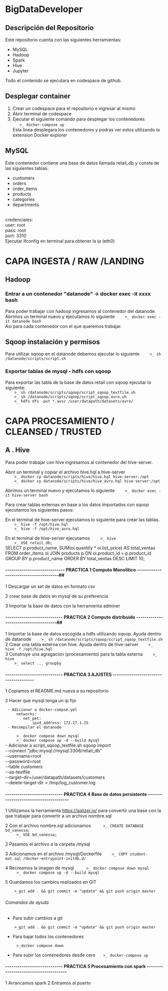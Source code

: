 # BigDataDeveloper

## Descripción del Repositorio
Este repositorio cuenta con las siguientes herramientas:

- MySQL
- Hadoop
- Spark
- Hive
- Jupyter

Todo el contenido se ejecutara en codespace de github.

## Desplegar container

1. Crear un codespace para el repositorio e ingresar al mismo
2. Abrir terminal de codespace
3. Ejecutar el siguiente comando para desplegar los contenedores<br>
```    >_ docker-compose up     ``` <br>
Esta linea desplegara los contenedores y podras ver estos utilizando la extension Docker explorer

## MySQL
Este contenedor contiene una base de datos llamada retail_db y consta de las siguientes tablas: <br>
- customers
- orders
- order_items
- products
- categories
- departments
<br>
credenciales:
<br>
user: root
<br>
pass: root
<br>
port: 3310
<br>
Ejecutar ifconfig en terminal para obtener la ip (eth0)

# CAPA INGESTA / RAW /LANDING 
## Hadoop
### Entrar a un contenedor "datanode"  -> docker exec -it xxxx bash
Para poder trabajar con hadoop ingresamos al contenedor del datanode. <br>
Abrimos un terminal nuevo y ejecutamos lo siguiente
```     >_ docker exec -it datanode bash     ``` <br> 
Asi para cada contenedor con el que queremos trabajar. <br>

## Sqoop instalación y permisos 
Para utilizar sqoop en el datanode debemos ejecutar lo siguiente
```     >_ sh /datanode/scripts/script.sh     ``` <br> 

###  Exportar tablas de mysql - hdfs con sqoop
Para exportar las tabla de la base de datos retail con sqoop ejecutar lo siguiente:<br>
```     >_ sh /datanode/scripts/sqoop/script_sqoop_textfile.sh     ```<br>
```     >_ sh /datanode/scripts/sqoop/script_sqoop_avro.sh     ``` <br>
```     >_ hdfs dfs -put *.avsc /user/datapath/datasets/avro/     ```

# CAPA PROCESAMIENTO / CLEANSED / TRUSTED
## A . Hive
Para poder trabajar con hive ingresamos al contenedor del hive-server. <br>

Abrir un terminal y copiar el archivo hive.hql a hive-server<br> 
```     >_ docker cp datanode/scripts/hive/hive.hql hive-server:/opt      ``` <br> 
```     >_ docker cp datanode/scripts/hive/hive_avro.hql hive-server:/opt      ``` <br> 

Abrimos un terminal nuevo y ejecutamos lo siguiente
```     >_ docker exec -it hive-server bash     ``` <br> 

Para crear tablas externas en base a los datos importados con sqoop ejecutamos los siguientes pasos:<br>

En el terminal de hive-server ejecutamos lo siguiente para crear las tablas. <br> 
```     >_ hive -f /opt/hive.hql    ``` <br> 
```     >_ hive -f /opt/hive_avro.hql    ``` <br> 

En el terminal de hive-server ejecutamos
```     >_ hive     ``` <br> 
```     >_ USE retail_db;         ```   <br> 
SELECT 
    p.product_name,
    SUM(oi.quantity * oi.list_price) AS total_ventas
FROM order_items oi
JOIN products p ON oi.product_id = p.product_id
GROUP BY p.product_name
ORDER BY total_ventas DESC
LIMIT 10;

#### ----------------------------- PRACTICA 1  Computo Monolítico --------------------------------------## 

1 Descargar un set de datos en formato csv

2 crear base de datos en mysql de su preferencia

3 Importar la base de datos con la herramienta adminer

#### ---------------------------- PRACTICA 2  Computo distribuido --------------------------------------##

1 Importar la base de datos escogida a hdfs utilizando sqoop. Ayuda dentro de datanode
```     >_ sh /datanode/scripts/sqoop/script_sqoop_textfile.sh    ``` <br> 
2 Crear una tabla externa con hive. Ayuda dentro de hive-server
```     >_ hive -f /opt/hive.hql    ``` <br> 
3 Construye una agragacion (procesamiento) para la tabla externa
```     >_ hive     ``` <br> 
```     >_ select ... groupby     ``` <br> 

#### ---------------------------- PRACTICA 3  AJUSTES --------------------------------------
1 Copiamos el README.md nueva a su repositorio 

2 Hacer que mysql tenga un ip fijo

     - Adicionar a docker-compse.yml
         networks:
            net_pet:
                ipv4_address: 172.27.1.15
     - Recompilar el datanode 
```     >_ docker compose down mysql``` <br> 
```     >_ docker compose up -d --build mysql``` <br> 
     - Adicionar a script_sqoop_textfile.sh
     sqoop import \
            --connect "jdbc:mysql://mysql:3306/retail_db" \
            --username=root \
            --password=root \
            --table customers \
            --as-textfile \
            --target-dir=/user/datapath/datasets/customers \
            --delete-target-dir > /tmp/log_customer.log


#### ---------------------------- PRACTICA 4  Base de datos persistente --------------------------------------

1 Utilizamos la herramienta https://sqlizer.io/ para convertir una base con la que trabajar para convertir a un archivo nombre.sql

2 Con el archivo nombre.sql adicionamos 
```     >_ CREATE DATABASE bd_vanessa;``` <br> 
```     >_ USE bd_vanessa;``` <br> 

2 Pasamos el archivo a la carpeta  /mysql 

3 Adicionamos en el archivo /mysql/Dockerfile 
```     >_ COPY student-mat.sql /docker-entrypoint-initdb.d/    ``` <br> 

4 Recreamos la imagen de mysql 
```     >_ docker compose down mysql``` <br> 
```     >_ docker compose up -d --build mysql``` <br> 

5 Guardamos los cambios realizados en GIT 

```     >_git add . && git commit -m "update" && git push origin master ``` <br> 

###### Comandos de ayuda

- Para subir cambios a git

```     >_git add . && git commit -m "update" && git push origin master ``` <br> 

- Para bajar todos los contenedores

```     >_docker compose down``` <br> 
- Para subir los contenedores desde cero
```    >_ docker-compose up     ``` <br>


#### ---------------------------- PRACTICA 5  Procesamiento con spark --------------------------------------

1  Arrancamos spark 
2 Entramos al puerto 